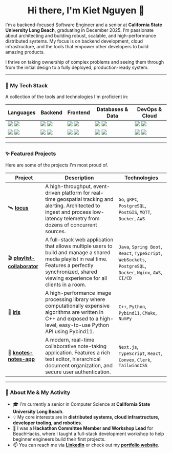 <h1 align="center">Hi there, I'm Kiet Nguyen 👋</h1>

I'm a backend-focused Software Engineer and a senior at **California State University Long Beach**, graduating in December 2025. I'm passionate about architecting and building robust, scalable, and high-performance distributed systems. My focus is on backend development, cloud infrastructure, and the tools that empower other developers to build amazing products.

I thrive on taking ownership of complex problems and seeing them through from the initial design to a fully deployed, production-ready system.

---

### 🚀 My Tech Stack

A collection of the tools and technologies I'm proficient in:

| Languages                                                                                                                                                                                                           | Backend                                                                                                                                                                                        | Frontend                                                                                                                                                         | Databases & Data                                                                                                                                               | DevOps & Cloud                                                                                                                                                                                             |
| ------------------------------------------------------------------------------------------------------------------------------------------------------------------------------------------------------------------- | ---------------------------------------------------------------------------------------------------------------------------------------------------------------------------------------------- | ---------------------------------------------------------------------------------------------------------------------------------------------------------------- | -------------------------------------------------------------------------------------------------------------------------------------------------------------- | ---------------------------------------------------------------------------------------------------------------------------------------------------------------------------------------------------------- |
| <img src="https://img.shields.io/badge/Go-00ADD8?logo=go&logoColor=white&style=for-the-badge" /> <img src="https://img.shields.io/badge/Java-ED8B00?logo=java&logoColor=white&style=for-the-badge" />                   | <img src="https://img.shields.io/badge/Spring_Boot-6DB33F?logo=springboot&logoColor=white&style=for-the-badge" /> <img src="https://img.shields.io/badge/Node.js-339933?logo=nodedotjs&logoColor=white&style=for-the-badge" /> | <img src="https://img.shields.io/badge/React-61DAFB?logo=react&logoColor=black&style=for-the-badge" /> <img src="https://img.shields.io/badge/TypeScript-3178C6?logo=typescript&logoColor=white&style=for-the-badge" /> | <img src="https://img.shields.io/badge/PostgreSQL-4169E1?logo=postgresql&logoColor=white&style=for-the-badge" /> <img src="https://img.shields.io/badge/Redis-DC382D?logo=redis&logoColor=white&style=for-the-badge" /> | <img src="https://img.shields.io/badge/Amazon_AWS-232F3E?logo=amazonaws&logoColor=white&style=for-the-badge" /> <img src="https://img.shields.io/badge/Docker-2496ED?logo=docker&logoColor=white&style=for-the-badge" /> |
| <img src="https://img.shields.io/badge/Python-3776AB?logo=python&logoColor=white&style=for-the-badge" /> <img src="https://img.shields.io/badge/C++-00599C?logo=cplusplus&logoColor=white&style=for-the-badge" /> | <img src="https://img.shields.io/badge/gRPC-000000?logo=grpc&logoColor=white&style=for-the-badge" /> <img src="https://img.shields.io/badge/Next.js-000000?logo=nextdotjs&logoColor=white&style=for-the-badge" /> | <img src="https://img.shields.io/badge/Tailwind_CSS-06B6D4?logo=tailwindcss&logoColor=white&style=for-the-badge" /> <img src="https://img.shields.io/badge/Figma-F24E1E?logo=figma&logoColor=white&style=for-the-badge" /> | <img src="https://img.shields.io/badge/MongoDB-47A248?logo=mongodb&logoColor=white&style=for-the-badge" /> <img src="https://img.shields.io/badge/MySQL-4479A1?logo=mysql&logoColor=white&style=for-the-badge" /> | <img src="https://img.shields.io/badge/Kubernetes-326CE5?logo=kubernetes&logoColor=white&style=for-the-badge" /> <img src="https://img.shields.io/badge/Git-F05032?logo=git&logoColor=white&style=for-the-badge" /> |

---

### ✨ Featured Projects

Here are some of the projects I'm most proud of.

| Project                                                              | Description                                                                                                                                                                                          | Technologies                                                                                                                                |
| -------------------------------------------------------------------- | ------------------------------------------------------------------------------------------------------------------------------------------------------------------------------------------------------ | ------------------------------------------------------------------------------------------------------------------------------------------- |
| 🛰️ **[locus](https://github.com/kietn20/locus)**                | A high-throughput, event-driven platform for real-time geospatial tracking and alerting. Architected to ingest and process low-latency telemetry from dozens of concurrent sources.                      | `Go`, `gRPC`, `PostgreSQL`, `PostGIS`, `MQTT`, `Docker`, `AWS`                                                                                |
| 🎬 **[playlist-collaborator](https://github.com/kietn20/playlist-collaborator)** | A full-stack web application that allows multiple users to build and manage a shared media playlist in real time. Features a perfectly synchronized, shared viewing experience for all clients in a room. | `Java`, `Spring Boot`, `React`, `TypeScript`, `WebSockets`, `PostgreSQL`, `Docker`, `Nginx`, `AWS`, `CI/CD`                                 |
| 🚀 **[iris](https://github.com/kietn20/iris)**                       | A high-performance image processing library where computationally expensive algorithms are written in C++ and exposed to a high-level, easy-to-use Python API using Pybind11.                             | `C++`, `Python`, `Pybind11`, `CMake`, `NumPy`                                                                                                 |
| 📝 **[knotes-notes-app](https://github.com/kietn20/knotes-notes-app)** | A modern, real-time collaborative note-taking application. Features a rich text editor, hierarchical document organization, and secure user authentication.                                           | `Next.js`, `TypeScript`, `React`, `Convex`, `Clerk`, `TailwindCSS`                                                                             |

---

### 🌱 About Me & My Activity

-   🎓 I'm currently a senior in Computer Science at **California State University Long Beach**.
-   💡 My core interests are in **distributed systems, cloud infrastructure, developer tooling, and robotics**.
-   🤝 I was a **Hackathon Committee Member and Workshop Lead** for BeachHacks, where I taught a full-stack development workshop to help beginner engineers build their first projects.
-   📫 You can reach me via [**LinkedIn**](https://www.linkedin.com/in/kietnguyen39) or check out my [**portfolio website**](https://kietnguyen.vercel.app).